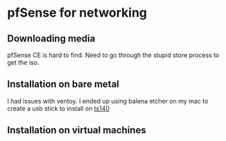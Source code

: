 # pfSense for networking

## Downloading media

pfSense CE is hard to find. Need to go through the stupid store process to get the iso.

## Installation on bare metal

I had issues with ventoy. I ended up using balena etcher on my mac to create a usb stick to install on [ts140](../563)

## Installation on virtual machines